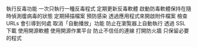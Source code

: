 執行反毒功能
一次只執行一種反毒程式
定期更新反毒軟體
啟動防毒軟體保持在隨時偵測癗病毒的狀態
定期掃描檔案
預防感染
透過應用程式來開啟附件檔案
檢查 URLs 會引導到何處
取消「自動播放」功能
防止在瀏覧器上自動執行
透過 SSL 下載
使用開源軟體
使用開源作業平台
防止不信任的連線
打開防火牆
只保留必要的程式

